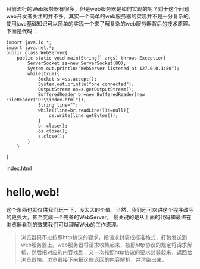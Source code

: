 目前流行的Web服务器有很多，但是web服务器是如何实现的呢？对于这个问题web开发者关注的并不多。其实一个简单的web服务器的实现并不是十分复杂的。使用java基础知识可以简单的实现一个来了解复杂的web服务器背后的技术原理。
下面是代码：

	import java.io.*;
	import java.net.*;
	public class WebServer{
		public static void main(String[] args) throws Exception{
			ServerSocket ss=new ServerSocket(80);
			System.out.println("WebServer listened at 127.0.0.1:80");
			while(true){
				Socket s =ss.accept();		
				System.out.println("one connected");
				OutputStream os=s.getOutputStream();
				BufferedReader br=new BufferedReader(new FileReader("D:\\index.html"));
				String line="";
				while((line=br.readLine())!=null){
					os.write(line.getBytes());
				}
				br.close();
				os.close();
				s.close();
			}
		}
		
	}
	
index.html
	<html>
	<body>
	<h1>hello,web!</h1>
	</body>
	</html>

这个东西也就仅供我们玩一下，没太大的价值。当然，我们还可以讲这个程序改写的更强大，甚至变成一个完备的WebServer。
最关键的是从上面的代码和最终在浏览器看到的效果我们可以理解Web的工作原理。
>浏览器只不过按照http协议的要求，把请求封装成标准格式，打包发送到web服务器上。web服务器将请求收集起来，按照http协议的规定将请求解析，然后把对应的内容找到，又一次按照http协议的要求封装起来，返回给浏览器端。浏览器接下来把这些返回的内容解析，并渲染出来。

